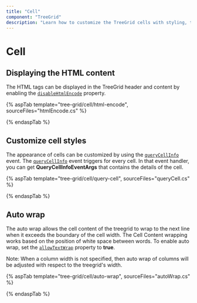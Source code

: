 ```yaml
---
title: "Cell"
component: "TreeGrid"
description: "Learn how to customize the TreeGrid cells with styling, text wrapping, and tooltips."
---
```


# Cell

## Displaying the HTML content

The HTML tags can be displayed in the TreeGrid header and content by enabling the [`disableHtmlEncode`](https://help.syncfusion.com/cr/cref_files/aspnetcore-js2/Syncfusion.EJ2~Syncfusion.EJ2.TreeGrid.TreeGridColumn~DisableHtmlEncode.html) property.

{% aspTab template="tree-grid/cell/html-encode", sourceFiles="htmlEncode.cs" %}

{% endaspTab %}

## Customize cell styles

The appearance of cells can be customized by using the [`queryCellInfo`](https://help.syncfusion.com/cr/cref_files/aspnetcore-js2/Syncfusion.EJ2~Syncfusion.EJ2.TreeGrid.TreeGrid~QueryCellInfo.html) event.
The [`queryCellInfo`](https://help.syncfusion.com/cr/cref_files/aspnetcore-js2/Syncfusion.EJ2~Syncfusion.EJ2.TreeGrid.TreeGrid~QueryCellInfo.html) event triggers for every cell. In that event handler, you can get **QueryCellInfoEventArgs** that contains the details of the cell.

{% aspTab template="tree-grid/cell/query-cell", sourceFiles="queryCell.cs" %}

{% endaspTab %}

## Auto wrap

The auto wrap allows the cell content of the treegrid to wrap to the next line when it exceeds the boundary of the cell width. The Cell Content wrapping works based on the position of white space between words.
To enable auto wrap, set the [`allowTextWrap`](https://help.syncfusion.com/cr/cref_files/aspnetcore-js2/Syncfusion.EJ2~Syncfusion.EJ2.TreeGrid.TreeGrid~AllowTextWrap.html) property to **true**.

Note: When a column width is not specified, then auto wrap of columns will be adjusted with respect to the treegrid's width.

{% aspTab template="tree-grid/cell/auto-wrap", sourceFiles="autoWrap.cs" %}

{% endaspTab %}
